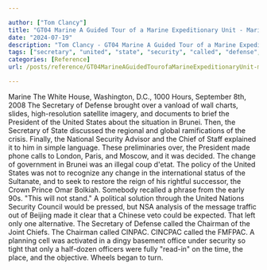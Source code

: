 ```yaml
---

author: ["Tom Clancy"]
title: "GT04 Marine A Guided Tour of a Marine Expeditionary Unit - Marine_split_202.html"
date: "2024-07-19"
description: "Tom Clancy - GT04 Marine A Guided Tour of a Marine Expeditionary Unit"
tags: ["secretary", "united", "state", "security", "called", "defense", "president", "brunei", "chief", "made", "change", "chairman", "marine", "white", "house", "washington", "hour", "september", "brought", "vanload", "wall", "chart", "slide", "satellite", "imagery"]
categories: [Reference]
url: /posts/reference/GT04MarineAGuidedTourofaMarineExpeditionaryUnit-marinesplit202html

---
```



Marine
The White House, Washington, D.C., 1000 Hours, September 8th, 2008
The Secretary of Defense brought over a vanload of wall charts, slides, high-resolution satellite imagery, and documents to brief the President of the United States about the situation in Brunei. Then, the Secretary of State discussed the regional and global ramifications of the crisis. Finally, the National Security Advisor and the Chief of Staff explained it to him in simple language. These preliminaries over, the President made phone calls to London, Paris, and Moscow, and it was decided. The change of government in Brunei was an illegal coup d'etat. The policy of the United States was not to recognize any change in the international status of the Sultanate, and to seek to restore the reign of his rightful successor, the Crown Prince Omar Bolkiah.
Somebody recalled a phrase from the early 90s. "This will not stand."
A political solution through the United Nations Security Council would be pressed, but NSA analysis of the message traffic out of Beijing made it clear that a Chinese veto could be expected. That left only one alternative. The Secretary of Defense called the Chairman of the Joint Chiefs. The Chairman called CINPAC. CINCPAC called the FMFPAC. A planning cell was activated in a dingy basement office under security so tight that only a half-dozen officers were fully "read-in" on the time, the place, and the objective. Wheels began to turn.
